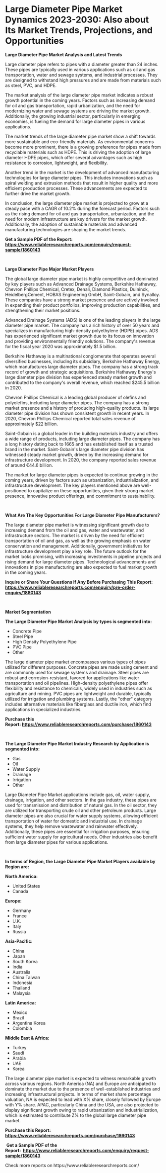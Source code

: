 <p><h1>Large Diameter Pipe Market Dynamics 2023-2030: Also about Its Market Trends, Projections, and Opportunities</h1></p><p><strong>Large Diameter Pipe Market Analysis and Latest Trends</strong></p>
<p><p>Large diameter pipe refers to pipes with a diameter greater than 24 inches. These pipes are typically used in various applications such as oil and gas transportation, water and sewage systems, and industrial processes. They are designed to withstand high pressures and are made from materials such as steel, PVC, and HDPE.</p><p>The market analysis of the large diameter pipe market indicates a robust growth potential in the coming years. Factors such as increasing demand for oil and gas transportation, rapid urbanization, and the need for modernizing water and sewage systems are driving the market growth. Additionally, the growing industrial sector, particularly in emerging economies, is fueling the demand for large diameter pipes in various applications.</p><p>The market trends of the large diameter pipe market show a shift towards more sustainable and eco-friendly materials. As environmental concerns become more prominent, there is a growing preference for pipes made from recyclable materials such as HDPE. This is driving the adoption of large diameter HDPE pipes, which offer several advantages such as high resistance to corrosion, lightweight, and flexibility.</p><p>Another trend in the market is the development of advanced manufacturing technologies for large diameter pipes. This includes innovations such as spiral welding and extrusion methods that result in higher quality and more efficient production processes. These advancements are expected to further drive the market growth.</p><p>In conclusion, the large diameter pipe market is projected to grow at a steady pace with a CAGR of 10.2% during the forecast period. Factors such as the rising demand for oil and gas transportation, urbanization, and the need for modern infrastructure are key drivers for the market growth. Additionally, the adoption of sustainable materials and advanced manufacturing technologies are shaping the market trends.</p></p>
<p><strong>Get a Sample PDF of the Report:&nbsp; <a href="https://www.reliableresearchreports.com/enquiry/request-sample/1860143">https://www.reliableresearchreports.com/enquiry/request-sample/1860143</a></strong></p>
<p>&nbsp;</p>
<p><strong>Large Diameter Pipe Major Market Players</strong></p>
<p><p>The global large diameter pipe market is highly competitive and dominated by key players such as Advanced Drainage Systems, Berkshire Hathaway, Chevron Phillips Chemical, Cretex, Denali, Diamond Plastics, Duininck, HeidelbergCement, HOBAS Engineering GmbH, Saint-Gobain, and Synalloy. These companies have a strong market presence and are actively involved in expanding their product portfolios, improving production capabilities, and strengthening their market positions.</p><p>Advanced Drainage Systems (ADS) is one of the leading players in the large diameter pipe market. The company has a rich history of over 50 years and specializes in manufacturing high-density polyethylene (HDPE) pipes. ADS has experienced significant market growth due to its focus on innovation and providing environmentally friendly solutions. The company's revenue for the fiscal year 2020 was approximately $1.5 billion.</p><p>Berkshire Hathaway is a multinational conglomerate that operates several diversified businesses, including its subsidiary, Berkshire Hathaway Energy, which manufactures large diameter pipes. The company has a strong track record of growth and strategic acquisitions. Berkshire Hathaway Energy's large diameter pipe division has experienced steady market growth and contributed to the company's overall revenue, which reached $245.5 billion in 2020.</p><p>Chevron Phillips Chemical is a leading global producer of olefins and polyolefins, including large diameter pipes. The company has a strong market presence and a history of producing high-quality products. Its large diameter pipe division has shown consistent growth in recent years. In 2020, Chevron Phillips Chemical reported total sales revenue of approximately $22 billion.</p><p>Saint-Gobain is a global leader in the building materials industry and offers a wide range of products, including large diameter pipes. The company has a long history dating back to 1665 and has established itself as a trusted brand in the market. Saint-Gobain's large diameter pipe division has witnessed steady market growth, driven by the increasing demand for infrastructure development. In 2020, the company reported sales revenue of around €44.6 billion.</p><p>The market for large diameter pipes is expected to continue growing in the coming years, driven by factors such as urbanization, industrialization, and infrastructure development. The key players mentioned above are well-positioned to capitalize on these opportunities, given their strong market presence, innovative product offerings, and commitment to sustainability.</p></p>
<p>&nbsp;</p>
<p><strong>What Are The Key Opportunities For Large Diameter Pipe Manufacturers?</strong></p>
<p><p>The large diameter pipe market is witnessing significant growth due to increasing demand from the oil and gas, water and wastewater, and infrastructure sectors. The market is driven by the need for efficient transportation of oil and gas, as well as the growing emphasis on water conservation and management. Additionally, government initiatives for infrastructure development play a key role. The future outlook for the market looks promising, with increasing investments in pipeline projects and rising demand for large diameter pipes. Technological advancements and innovations in pipe manufacturing are also expected to fuel market growth in the coming years.</p></p>
<p><strong>Inquire or Share Your Questions If Any Before Purchasing This Report: <a href="https://www.reliableresearchreports.com/enquiry/pre-order-enquiry/1860143">https://www.reliableresearchreports.com/enquiry/pre-order-enquiry/1860143</a></strong></p>
<p>&nbsp;</p>
<p><strong>Market Segmentation</strong></p>
<p><strong>The Large Diameter Pipe Market Analysis by types is segmented into:</strong></p>
<p><ul><li>Concrete Pipe</li><li>Steel Pipe</li><li>High Density Polyethylene Pipe</li><li>PVC Pipe</li><li>Other</li></ul></p>
<p><p>The large diameter pipe market encompasses various types of pipes utilized for different purposes. Concrete pipes are made using cement and are commonly used for sewage systems and drainage. Steel pipes are robust and corrosion-resistant, favored for applications like water transportation and oil pipelines. High-density polyethylene pipes offer flexibility and resistance to chemicals, widely used in industries such as agriculture and mining. PVC pipes are lightweight and durable, typically utilized for irrigation and plumbing systems. Lastly, the "other" category includes alternative materials like fiberglass and ductile iron, which find applications in specialized industries.</p></p>
<p><strong>Purchase this Report:&nbsp;<a href="https://www.reliableresearchreports.com/purchase/1860143">https://www.reliableresearchreports.com/purchase/1860143</a></strong></p>
<p>&nbsp;</p>
<p><strong>The Large Diameter Pipe Market Industry Research by Application is segmented into:</strong></p>
<p><ul><li>Gas</li><li>Oil</li><li>Water Supply</li><li>Drainage</li><li>Irrigation</li><li>Other</li></ul></p>
<p><p>Large Diameter Pipe Market applications include gas, oil, water supply, drainage, irrigation, and other sectors. In the gas industry, these pipes are used for transmission and distribution of natural gas. In the oil sector, they are utilized for transporting crude oil and other petroleum products. Large diameter pipes are also crucial for water supply systems, allowing efficient transportation of water for domestic and industrial use. In drainage systems, they help remove wastewater and rainwater effectively. Additionally, these pipes are essential for irrigation purposes, ensuring sufficient water supply for agricultural needs. Other industries also benefit from large diameter pipes for various applications.</p></p>
<p>&nbsp;</p>
<p><strong>In terms of Region, the Large Diameter Pipe Market Players available by Region are:</strong></p>
<p>
    <p> <strong> North America: </strong>
        <ul>
            <li>United States</li>
            <li>Canada</li>
        </ul>
        </p> 
    <p> <strong> Europe: </strong>
        <ul>
            <li>Germany</li>
            <li>France</li>
            <li>U.K.</li>
            <li>Italy</li>
            <li>Russia</li>
        </ul>
        </p> 
    <p> <strong> Asia-Pacific: </strong>
        <ul>
            <li>China</li>
            <li>Japan</li>
            <li>South Korea</li>
            <li>India</li>
            <li>Australia</li>
            <li>China Taiwan</li>
            <li>Indonesia</li>
            <li>Thailand</li>
            <li>Malaysia</li>
        </ul>
        </p> 
    <p> <strong> Latin America: </strong>
        <ul>
            <li>Mexico</li>
            <li>Brazil</li>
            <li>Argentina Korea</li>
            <li>Colombia</li>
        </ul>
        </p> 
    <p> <strong> Middle East & Africa: </strong>
        <ul>
            <li>Turkey</li>
            <li>Saudi</li>
            <li>Arabia</li>
            <li>UAE</li>
            <li>Korea</li>
        </ul>
    </p>
    </p>
<p><p>The large diameter pipe market is expected to witness remarkable growth across various regions. North America (NA) and Europe are anticipated to dominate the market due to the presence of well-established industries and increasing infrastructural projects. In terms of market share percentage valuation, NA is expected to lead with X% share, closely followed by Europe with Y% share. APAC, particularly China and the USA, are also projected to display significant growth owing to rapid urbanization and industrialization, which is estimated to contribute Z% to the global large diameter pipe market.</p></p>
<p><strong>Purchase this Report: <a href="https://www.reliableresearchreports.com/purchase/1860143">https://www.reliableresearchreports.com/purchase/1860143</a></strong></p>
<p>&nbsp;<strong>Get a Sample PDF of the Report:&nbsp;&nbsp;<a href="https://www.reliableresearchreports.com/enquiry/request-sample/1860143">https://www.reliableresearchreports.com/enquiry/request-sample/1860143</a></strong></p>
<p><strong></strong></p>
<p>Check more reports on https://www.reliableresearchreports.com/</p>